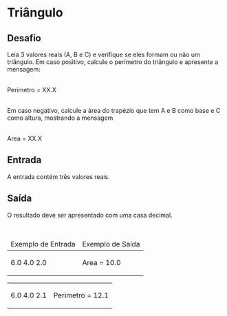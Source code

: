 <h1>Triângulo</h1>
<div><div>
<div>
<h2>Desafio</h2>
<div>
<p>Leia 3 valores reais (A, B e C) e verifique se eles formam ou não um triângulo. Em caso positivo, calcule o perímetro do triângulo e apresente a mensagem:</p>

<p><br>
Perimetro = XX.X</p>

<p><br>
Em caso negativo, calcule a área do trapézio que tem A e B como base e C como altura, mostrando a mensagem</p>

<p><br>
Area = XX.X</p>
</div>

<h2>Entrada</h2>

<div>
<p>A entrada contém três valores reais.</p>
</div>

<h2>Saída</h2>

<div>
<p>O resultado deve ser apresentado com uma casa decimal.</p>
</div>

<div>&nbsp;</div>

<table>
	<thead>
		<tr>
			<td>Exemplo de Entrada</td>
			<td>Exemplo de Saída</td>
		</tr>
	</thead>
	<tbody>
		<tr>
			<td>
			<p>6.0 4.0 2.0</p>
			</td>
			<td>
			<p>Area = 10.0</p>
			</td>
		</tr>
	</tbody>
</table>

<table>
	<tbody>
		<tr>
			<td>
			<p>6.0 4.0 2.1</p>
			</td>
			<td>
			<p>Perimetro = 12.1</p>
			</td>
		</tr>
	</tbody>
</table>
</div> <br><br></div>